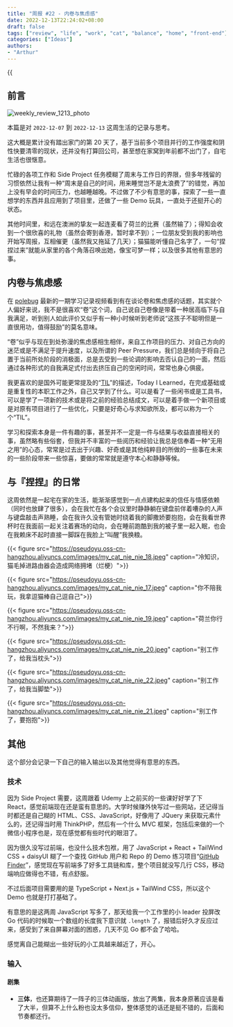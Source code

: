 ```yaml
---
title: "周报 #22 - 内卷与焦虑感"
date: 2022-12-13T22:24:02+08:00
draft: false
tags: ["review", "life", "work", "cat", "balance", "home", "front-end"]
categories: ["Ideas"]
authors:
- "Arthur"
---
```


{{<audio src="audios/here_after_us.mp3" caption="《后来的我们 - 五月天》" >}}

## 前言

![weekly_review_1213_photo](https://pseudoyu.oss-cn-hangzhou.aliyuncs.com/images/weekly_review_1213_photo.png)

本篇是对 `2022-12-07` 到 `2022-12-13` 这周生活的记录与思考。

这大概是累计没有踏出家门的第 20 天了，基于当前多个项目并行的工作强度和阴性快要清零的现状，还并没有打算回公司，甚至想在家窝到年前都不出门了，自宅生活也很惬意。

忙碌的各项工作和 Side Project 任务模糊了周末与工作日的界限，但多年残留的习惯依然让我有一种“周末是自己的时间，用来睡觉岂不是太浪费了”的错觉，再加上没有早会的时间压力，也越睡越晚。不过做了不少有意思的事，探索了一些一直想学的东西并且应用到了项目里，还做了一些 Demo 玩具，一直处于还挺开心的状态。

其他时间里，和远在澳洲的挚友一起连麦看了荷兰的比赛（虽然输了）；得知会收到一个很欣喜的礼物（虽然会寄到香港，暂时拿不到）；一位朋友受到我的影响也开始写周报，互相催更（虽然我又拖延了几天）；猫猫能听懂自己名字了，一句“捏捏过来”就能从家里的各个角落召唤出她，像宝可梦一样；以及很多其他有意思的事。

## 内卷与焦虑感

在 [polebug](https://space.bilibili.com/58078997) 最新的一期学习记录视频看到有在谈论卷和焦虑感的话题，其实就个人偏好来说，我不是很喜欢“卷”这个词，自己说自己卷像是带着一种居高临下与自我满足，听到别人如此评价又似乎有一种小时候听到老师说“这孩子不聪明但是一直很用功，值得鼓励”的莫名意味。

“卷”似乎与现在到处弥漫的焦虑感相生相伴，来自工作项目的压力、对自己方向的迷茫或是不满足于提升速度，以及所谓的 Peer Pressure，我们总是倾向于将自己置于当前所处阶段的消极面，总是去受到一些论调的影响去否认自己的一面，然后通过各种形式的自我满足式付出去挤压自己的空闲时间，常常也身心俱疲。

我更喜欢的是国外可能更常提及的“[TIL](https://knowyourmeme.com/memes/today-i-learned-til)”的描述，Today I Learned，在完成基础或是重复性的本职工作之外，自己又学到了什么。可以是看了一些闲书或是工具书，可以是学了一项新的技术或是将之前的经验总结成文，可以是着手做一个新项目或是对原有项目进行了一些优化，只要是好奇心与求知欲所及，都可以称为一个个“TIL”。

学习和探索本身是一件有趣的事，甚至并不一定是一件与结果与收益直接相关的事，虽然略有些俗套，但我并不丰富的一些阅历和经验让我总是信奉着一种“无用之用”的心态，常常是过去出于兴趣、好奇或是其他纯粹目的所做的一些事在未来的一些阶段带来一些惊喜，要做的常常就是遵守本心和静静等候。

## 与『捏捏』的日常

这周依然是一起宅在家的生活，能渐渐感觉到一点点建构起来的信任与情感依赖（同时也放肆了很多），会在我忙在各个会议里时静静躺在键盘前伴着嘈杂的人声与键盘敲击声熟睡，会在我许久没有管她时绕着我的脚撒娇要抱抱，会在我看世界杯时在我面前一起关注着赛场的动向，会在睡前跑酷到我的被子里一起入眠，也会在我赖床不起时直接一脚踩在我脸上“叫醒”我换粮。

{{< figure src="https://pseudoyu.oss-cn-hangzhou.aliyuncs.com/images/my_cat_nie_nie_18.jpeg" caption="冷知识，猫毛掉进路由器会造成网络拥堵（烂梗）">}}

{{< figure src="https://pseudoyu.oss-cn-hangzhou.aliyuncs.com/images/my_cat_nie_nie_17.jpeg" caption="你不陪我玩，我拿逗猫棒自己逗自己">}}

{{< figure src="https://pseudoyu.oss-cn-hangzhou.aliyuncs.com/images/my_cat_nie_nie_19.jpeg" caption="荷兰你行不行啊，不然我来？">}}

{{< figure src="https://pseudoyu.oss-cn-hangzhou.aliyuncs.com/images/my_cat_nie_nie_20.jpeg" caption="别工作了，给我当枕头">}}

{{< figure src="https://pseudoyu.oss-cn-hangzhou.aliyuncs.com/images/my_cat_nie_nie_22.jpeg" caption="别工作了，给我当脚垫">}}

{{< figure src="https://pseudoyu.oss-cn-hangzhou.aliyuncs.com/images/my_cat_nie_nie_21.jpeg" caption="别工作了，要抱抱">}}

## 其他

这个部分会记录一下自己的输入输出以及其他觉得有意思的东西。

### 技术

因为 Side Project 需要，这周跟着 Udemy 上之前买的一些课好好学了下 React，感觉前端现在还是蛮有意思的。大学时候赚外快写过一些网站，还记得当时都还是自己糊的 HTML、CSS、JavaScript，好像用了 JQuery 来获取元素什么的，还记得当时用 ThinkPHP，然后有一个什么 MVC 框架，包括后来做的一个微信小程序也是，现在感觉都有些时代的眼泪了。

因为很久没写过前端，也没什么技术包袱，用了 JavaScript + React + TailWind CSS + daisyUI 糊了一个查找 GitHub 用户和 Repo 的 Demo 练习项目“[GitHub Finder](https://yu-github-finder.vercel.app)”，感觉现在写前端多了好多工具链和库，整个项目就没写几行 CSS，移动端响应做得也不错，有点舒服。

不过后面项目需要用的是 TypeScript + Next.js + TailWind CSS，所以这个 Demo 也就是打打基础了。

有意思的是这两周 JavaScript 写多了，那天给我一个工作里的小 leader 投屏改 Go 代码的时候取一个数组的长度我下意识就 `.length` 了，报错后好久才反应过来，感受到了来自屏幕对面的困惑，几天不见 Go 都不会了哈哈。

感觉离自己能糊出一些好玩的小工具越来越近了，开心。

### 输入

#### 剧集

- **三体**，也还算期待了一阵子的三体动画版，放出了两集，我本身原著应该是看了大半，但算不上什么粉也没太多信仰，整体感觉的话还是挺不错的，后面和节奏都还行。
